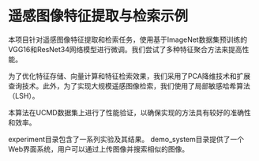 # 遥感图像特征提取与检索示例

本项目针对遥感图像特征提取和检索任务，使用基于ImageNet数据集预训练的VGG16和ResNet34网络模型进行微调。我们尝试了多种特征聚合方法来提高性能。

为了优化特征存储、向量计算和特征检索效果，我们采用了PCA降维技术和扩展查询技术。此外，为了实现大规模遥感图像检索，我们使用了局部敏感哈希算法（LSH）。

本算法在UCMD数据集上进行了性能验证，以确保实现的方法具有较好的准确性和效率。

experiment目录包含了一系列实验及其结果。
demo_system目录提供了一个Web界面系统，用户可以通过上传图像并搜索相似的图像。
